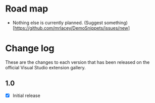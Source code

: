# Road map

-  Nothing else is currently planned. (Suggest something)[https://github.com/mrlacey/DemoSnippets/issues/new]

# Change log

These are the changes to each version that has been released
on the official Visual Studio extension gallery.

## 1.0

- [x] Initial release
